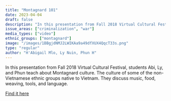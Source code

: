 ```yaml
---
title: "Montagnard 101"
date: 2023-04-04
draft: false
description: "In this presentation from Fall 2018 Virtual Cultural Festival, students Abi, Ly, and Phun teach about Montagnard culture. The culture of some of the non-Vietnamese ethnic groups native to Vietnam. They discuss music, food, weaving, tools, and language."
issue_areas: ["criminalization", "war"]
media_types: ["video"]
ethnic_groups: ["montagnard"]
image: "/images/1BBgjdNMJ2LWIKAa9a49dfXUX4QqcT33s.png"
type: "regular"
author: "H'Abigail Mlo, Ly Nuin, Phun H"
---
```


In this presentation from Fall 2018 Virtual Cultural Festival, students Abi, Ly, and Phun teach about Montagnard culture. The culture of some of the non-Vietnamese ethnic groups native to Vietnam. They discuss music, food, weaving, tools, and language.

[Find it here](https://navigators.unc.edu/global-resource/montagnard-101/)
